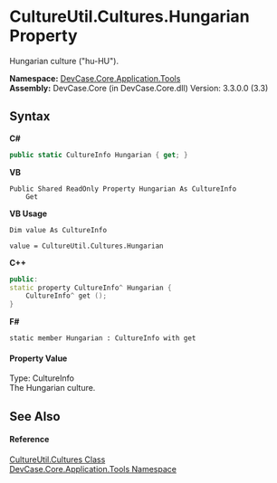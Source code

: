 # CultureUtil.Cultures.Hungarian Property 
 

Hungarian culture ("hu-HU").

**Namespace:**&nbsp;<a href="N_DevCase_Core_Application_Tools">DevCase.Core.Application.Tools</a><br />**Assembly:**&nbsp;DevCase.Core (in DevCase.Core.dll) Version: 3.3.0.0 (3.3)

## Syntax

**C#**<br />
``` C#
public static CultureInfo Hungarian { get; }
```

**VB**<br />
``` VB
Public Shared ReadOnly Property Hungarian As CultureInfo
	Get
```

**VB Usage**<br />
``` VB Usage
Dim value As CultureInfo

value = CultureUtil.Cultures.Hungarian

```

**C++**<br />
``` C++
public:
static property CultureInfo^ Hungarian {
	CultureInfo^ get ();
}
```

**F#**<br />
``` F#
static member Hungarian : CultureInfo with get

```


#### Property Value
Type: CultureInfo<br />The Hungarian culture.

## See Also


#### Reference
<a href="T_DevCase_Core_Application_Tools_CultureUtil_Cultures">CultureUtil.Cultures Class</a><br /><a href="N_DevCase_Core_Application_Tools">DevCase.Core.Application.Tools Namespace</a><br />
